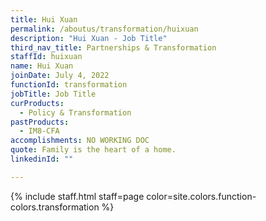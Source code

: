 ```yaml
---
title: Hui Xuan
permalink: /aboutus/transformation/huixuan
description: "Hui Xuan - Job Title"
third_nav_title: Partnerships & Transformation
staffId: huixuan
name: Hui Xuan
joinDate: July 4, 2022
functionId: transformation
jobTitle: Job Title
curProducts:
  - Policy & Transformation
pastProducts:
  - IM8-CFA
accomplishments: NO WORKING DOC
quote: Family is the heart of a home.
linkedinId: ""

---
```


{% include staff.html staff=page color=site.colors.function-colors.transformation %}
